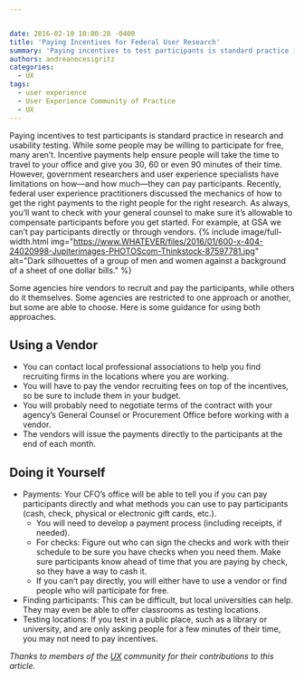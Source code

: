 ```yaml
---


date: 2016-02-10 10:00:28 -0400
title: 'Paying Incentives for Federal User Research'
summary: 'Paying incentives to test participants is standard practice in research and usability testing. While some people may be willing to participate for free, many aren&rsquo;t. Incentive payments help ensure people will take the time to travel to your office and give you 30, 60 or even 90 minutes of their time. However, government researchers and'
authors: andreanocesigritz
categories:
  - UX
tags:
  - user experience
  - User Experience Community of Practice
  - UX
---
```


Paying incentives to test participants is standard practice in research and usability testing. While some people may be willing to participate for free, many aren’t. Incentive payments help ensure people will take the time to travel to your office and give you 30, 60 or even 90 minutes of their time. However, government researchers and user experience specialists have limitations on how—and how much—they can pay participants. Recently, federal user experience practitioners discussed the mechanics of how to get the right payments to the right people for the right research. As always, you&#8217;ll want to check with your general counsel to make sure it&#8217;s allowable to compensate participants before you get started. For example, at GSA we can&#8217;t pay participants directly or through vendors. 
{% include image/full-width.html img="https://www.WHATEVER/files/2016/01/600-x-404-24020998-Jupiterimages-PHOTOScom-Thinkstock-87597781.jpg" alt="Dark silhouettes of a group of men and women against a background of a sheet of one dollar bills." %} 

Some agencies hire vendors to recruit and pay the participants, while others do it themselves. Some agencies are restricted to one approach or another, but some are able to choose. Here is some guidance for using both approaches.

## Using a Vendor

  * You can contact local professional associations to help you find recruiting firms in the locations where you are working.
  * You will have to pay the vendor recruiting fees on top of the incentives, so be sure to include them in your budget.
  * You will probably need to negotiate terms of the contract with your agency’s General Counsel or Procurement Office before working with a vendor.
  * The vendors will issue the payments directly to the participants at the end of each month.

## Doing it Yourself

  * Payments: Your CFO’s office will be able to tell you if you can pay participants directly and what methods you can use to pay participants (cash, check, physical or electronic gift cards, etc.). 
      * You will need to develop a payment process (including receipts, if needed).
      * For checks: Figure out who can sign the checks and work with their schedule to be sure you have checks when you need them. Make sure participants know ahead of time that you are paying by check, so they have a way to cash it.
      * If you can’t pay directly, you will either have to use a vendor or find people who will participate for free.
  * Finding participants: This can be difficult, but local universities can help. They may even be able to offer classrooms as testing locations.
  * Testing locations: If you test in a public place, such as a library or university, and are only asking people for a few minutes of their time, you may not need to pay incentives.

_Thanks to members of the [UX](https://www.WHATEVER/communities/federal-user-experience-community-of-practice/) community for their contributions to this article._
